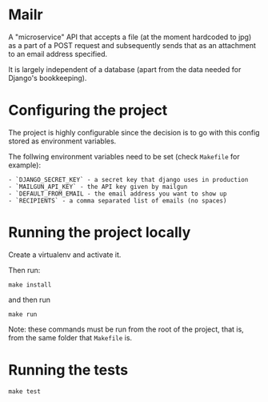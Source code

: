 Mailr
=====


A "microservice" API that accepts a file (at the moment hardcoded to jpg)
as a part of a POST request and subsequently sends that as an attachment
to an email address specified.

It is largely independent of a database (apart from the data needed for Django's
bookkeeping).


Configuring the project
=======================

The project is highly configurable since the decision is to go with this config
stored as environment variables.

The follwing environment variables need to be set (check `Makefile` for
example):

	- `DJANGO_SECRET_KEY` - a secret key that django uses in production
	- `MAILGUN_API_KEY` - the API key given by mailgun
	- `DEFAULT_FROM_EMAIL - the email address you want to show up
	- `RECIPIENTS` - a comma separated list of emails (no spaces)


Running the project locally
===========================

Create a virtualenv and activate it.

Then run:

```
make install
```

and then run

```
make run
```

Note: these commands must be run from the root of the project, that is, from the
same folder that `Makefile` is.


Running the tests
=================

```
make test
```
